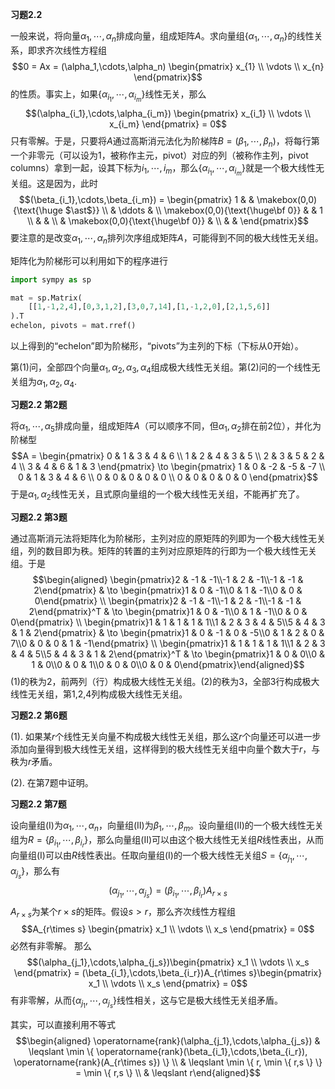 **习题2.2**

一般来说，将向量$\alpha_1,\cdots,\alpha_n$排成向量，组成矩阵$A$。求向量组$\{\alpha_1,\cdots,\alpha_n\}$的线性关系，即求齐次线性方程组
$$0 = Ax = (\alpha_1,\cdots,\alpha_n) \begin{pmatrix} x_{1} \\ \vdots \\ x_{n} \end{pmatrix}$$
的性质。事实上，如果$\{\alpha_{i_1},\cdots,\alpha_{i_m}\}$线性无关，那么
$$(\alpha_{i_1},\cdots,\alpha_{i_m}) \begin{pmatrix} x_{i_1} \\ \vdots \\ x_{i_m} \end{pmatrix} = 0$$
只有零解。于是，只要将$A$通过高斯消元法化为阶梯阵$B = (\beta_1,\cdots,\beta_n)$，将每行第一个非零元（可以设为1，被称作主元，pivot）对应的列（被称作主列，pivot
columns）拿到一起，设其下标为$i_1,\cdots,i_m$，那么$\{\alpha_{i_1},\cdots,\alpha_{i_m}\}$就是一个极大线性无关组。这是因为，此时
$$(\beta_{i_1},\cdots,\beta_{i_m}) = \begin{pmatrix} 1 & & \makebox(0,0){\text{\huge $\ast$}} \\ & \ddots & \\ \makebox(0,0){\text{\huge\bf 0}} & & 1 \\ & & \\ & \makebox(0,0){\text{\huge\bf 0}} & \\ & & \end{pmatrix}$$
要注意的是改变$\alpha_1,\cdots,\alpha_n$排列次序组成矩阵$A$，可能得到不同的极大线性无关组。

矩阵化为阶梯形可以利用如下的程序进行

<div class="center">

``` python
import sympy as sp

mat = sp.Matrix(
    [[1,-1,2,4],[0,3,1,2],[3,0,7,14],[1,-1,2,0],[2,1,5,6]]
).T
echelon, pivots = mat.rref()
```

</div>

以上得到的“echelon”即为阶梯形，“pivots”为主列的下标（下标从0开始）。

第(1)问，全部四个向量$\alpha_1,\alpha_2,\alpha_3,\alpha_4$组成极大线性无关组。第(2)问的一个线性无关组为$\alpha_1,\alpha_2,\alpha_4$.

**习题2.2 第2题**

将$\alpha_1,\cdots,\alpha_5$排成向量，组成矩阵$A$（可以顺序不同，但$\alpha_1,\alpha_2$排在前2位），并化为阶梯型
$$A = \begin{pmatrix} 0 & 1 & 3 & 4 & 6 \\ 1 & 2 & 4 & 3 & 5 \\ 2 & 3 & 5 & 2 & 4 \\ 3 & 4 & 6 & 1 & 3 \end{pmatrix} \to
\begin{pmatrix} 1 & 0 & -2 & -5 & -7 \\ 0 & 1 & 3 & 4 & 6 \\ 0 & 0 & 0 & 0 & 0 \\ 0 & 0 & 0 & 0 & 0 \end{pmatrix}$$
于是$\alpha_1,\alpha_2$线性无关，且式原向量组的一个极大线性无关组，不能再扩充了。

**习题2.2 第3题**

通过高斯消元法将矩阵化为阶梯形，主列对应的原矩阵的列即为一个极大线性无关组，列的数目即为秩。矩阵的转置的主列对应原矩阵的行即为一个极大线性无关组。于是
$$\begin{aligned}
\begin{pmatrix}2 & -1 & -1\\-1 & 2 & -1\\-1 & -1 & 2\end{pmatrix} & \to \begin{pmatrix}1 & 0 & -1\\0 & 1 & -1\\0 & 0 & 0\end{pmatrix} \\
\begin{pmatrix}2 & -1 & -1\\-1 & 2 & -1\\-1 & -1 & 2\end{pmatrix}^T & \to \begin{pmatrix}1 & 0 & -1\\0 & 1 & -1\\0 & 0 & 0\end{pmatrix} \\
\begin{pmatrix}1 & 1 & 1 & 1 & 1\\1 & 2 & 3 & 4 & 5\\5 & 4 & 3 & 1 & 2\end{pmatrix} & \to \begin{pmatrix}1 & 0 & -1 & 0 & -5\\0 & 1 & 2 & 0 & 7\\0 & 0 & 0 & 1 & -1\end{pmatrix} \\
\begin{pmatrix}1 & 1 & 1 & 1 & 1\\1 & 2 & 3 & 4 & 5\\5 & 4 & 3 & 1 & 2\end{pmatrix}^T & \to \begin{pmatrix}1 & 0 & 0\\0 & 1 & 0\\0 & 0 & 1\\0 & 0 & 0\\0 & 0 & 0\end{pmatrix}\end{aligned}$$
(1)的秩为2，前两列（行）构成极大线性无关组。(2)的秩为3，全部3行构成极大线性无关组，第1,2,4列构成极大线性无关组。

**习题2.2 第6题**

(1).
如果某$r$个线性无关向量不构成极大线性无关组，那么这$r$个向量还可以进一步添加向量得到极大线性无关组，这样得到的极大线性无关组中向量个数大于$r$，与秩为$r$矛盾。

(2). 在第7题中证明。

**习题2.2 第7题**

设向量组(I)为$\alpha_1,\cdots,\alpha_n$，向量组(II)为$\beta_1,\cdots,\beta_m$。设向量组(II)的一个极大线性无关组为$R = \{\beta_{i_1},\cdots,\beta_{i_r}\}$，那么向量组(II)可以由这个极大线性无关组$R$线性表出，从而向量组(I)可以由$R$线性表出。任取向量组(I)的一个极大线性无关组$S = \{\alpha_{j_1},\cdots,\alpha_{j_s}\}$，那么有
$$(\alpha_{j_1},\cdots,\alpha_{j_s}) = (\beta_{i_1},\cdots,\beta_{i_r})A_{r\times s}$$
$A_{r\times s}$为某个$r\times s$的矩阵。假设$s > r$，那么齐次线性方程组
$$A_{r\times s} \begin{pmatrix}
x_1 \\ \vdots \\ x_s
\end{pmatrix} = 0$$ 必然有非零解。 那么
$$(\alpha_{j_1},\cdots,\alpha_{j_s})\begin{pmatrix}
x_1 \\ \vdots \\ x_s
\end{pmatrix} = (\beta_{i_1},\cdots,\beta_{i_r})A_{r\times s}\begin{pmatrix}
x_1 \\ \vdots \\ x_s
\end{pmatrix} = 0$$
有非零解，从而$\{\alpha_{j_1},\cdots,\alpha_{j_s}\}$线性相关，这与它是极大线性无关组矛盾。

其实，可以直接利用不等式 $$\begin{aligned}
\operatorname{rank}(\alpha_{j_1},\cdots,\alpha_{j_s}) & \leqslant \min \{ \operatorname{rank}(\beta_{i_1},\cdots,\beta_{i_r}), \operatorname{rank}(A_{r\times s}) \} \\
& \leqslant \min \{ r, \min \{ r,s \} \} = \min \{ r,s \} \\
& \leqslant r\end{aligned}$$
